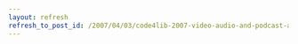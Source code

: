 ```yaml
---
layout: refresh
refresh_to_post_id: /2007/04/03/code4lib-2007-video-audio-and-podcast-available
---
```

